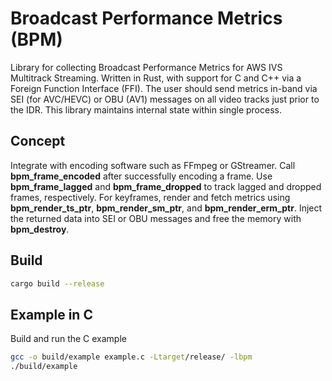 # Broadcast Performance Metrics (BPM)
Library for collecting Broadcast Performance Metrics for AWS IVS Multitrack Streaming. Written in Rust, with support for C and C++ via a Foreign Function Interface (FFI).
The user should send metrics in-band via SEI (for AVC/HEVC) or OBU (AV1) messages on all video tracks just prior to the IDR. This library maintains internal state within single process.

## Concept
Integrate with encoding software such as FFmpeg or GStreamer. Call **bpm_frame_encoded** after successfully encoding a frame. Use **bpm_frame_lagged** and **bpm_frame_dropped** to track lagged and dropped frames, respectively. For keyframes, render and fetch metrics using **bpm_render_ts_ptr**, **bpm_render_sm_ptr**, and **bpm_render_erm_ptr**. Inject the returned data into SEI or OBU messages and free the memory with **bpm_destroy**.

## Build
```bash
cargo build --release
```

## Example in C
Build and run the C example
```bash
gcc -o build/example example.c -Ltarget/release/ -lbpm
./build/example
```